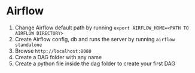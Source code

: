 # Airflow
1. Change Airflow default path by running `export AIRFLOW_HOME=<PATH TO AIRFLOW DIRECTORY>`
2. Create Airflow config, db and runs the server by running `airflow standalone`
3. Browse `http://localhost:8080`
4. Create a DAG folder with any name
5. Create a python file inside the dag folder to create your first DAG
